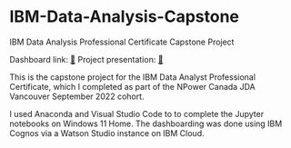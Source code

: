 # IBM-Data-Analysis-Capstone
IBM Data Analysis Professional Certificate Capstone Project

Dashboard link: [:link:](https://dataplatform.cloud.ibm.com/dashboards/93ec7bda-4f76-4324-88c4-f58d41418ee3/view/5101f82c1a831ed042c8bde407cb28537f3e765eb5bbd75287817b4906317597f0604294c827495a8b145062a0eb1a0c9d)
Project presentation: [:link:](https://drive.google.com/file/d/1RxSiHHHaGWHNE0YHZnfZy-rWTnBmqUmD/view?usp=sharing)

This is the capstone project for the IBM Data Analyst Professional Certificate, which I completed as part of the NPower Canada JDA Vancouver September 2022 cohort.

I used Anaconda and Visual Studio Code to to complete the Jupyter notebooks on Windows 11 Home. The dashboarding was done using IBM Cognos via a Watson Studio instance on IBM Cloud.
